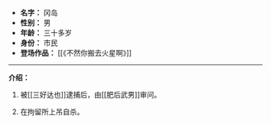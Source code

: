 
- **名字：** 冈岛
- **性别：** 男
- **年龄：** 三十多岁
- **身份：** 市民
- **登场作品：** [[《不然你搬去火星啊》]]

---

**介绍：** 

1. 被[[三好达也]]逮捕后，由[[肥后武男]]审问。

2. 在拘留所上吊自杀。
